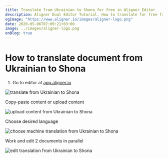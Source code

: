```yaml
---
title: Translate from Ukrainian to Shona for free in Aligner Editor
description: Aligner Dual Editor Tutorial. How to translate for free from Ukrainian to Shona. Aligner is multilingual document management platform. 
ogImage: "https://www.aligner.io/images/aligner-logo.png"
date: 2020-05-06T07:09:21+03:00
image: ../images/aligner-logo.png
onBlog: true
---
```


# How to translate document from Ukrainian to Shona

1. Go to editor at [app.aligner.io](https://app.aligner.io "Aligner App web page")

![translate from Ukrainian to Shona](../aligner-blank-editor.png "translate from Ukrainian to Shona")

Copy-paste content or upload content

![upload content from Ukrainian to Shona](../aligner-uploaded-document.png "upload content from Ukrainian to Shona")

Choose desired language

![choose machine translation from Ukrainian to Shona](../aligner-language-dropdown.png "choose machine translation from Ukrainian to Shona")

Work and edit 2 documents in parallel

![edit translation from Ukrainian to Shona](../aligner-double-sitded-editor.png "edit translation from Ukrainian to Shona")

